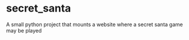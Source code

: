 # secret_santa
A small python project that mounts a website where a secret santa game may be played
